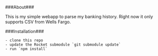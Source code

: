 ###About###

This is my simple webapp to parse my banking history. Right now it only supports CSV from Wells Fargo.

###Installation###

    - clone this repo
    - update the Rocket submodule `git submodule update`
    - run `npm install`


